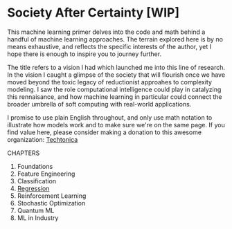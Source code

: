 # Society After Certainty [WIP]

This machine learning primer delves into the code and math behind a handful of machine learning approaches. The terrain explored here is by no means exhaustive, and reflects the specific interests of the author, yet I hope there is enough to inspire you to journey further.

The title refers to a vision I had which launched me into this line of research. In the vision I caught a glimpse of the society that will flourish once we have moved beyond the toxic legacy of reductionist approahes to complexity modeling. I saw the role computational intelligence could play in catalyzing this rennaisance, and how machine learning in particular could connect the broader umbrella of soft computing with real-world applications.  

I promise to use plain English throughout, and only use math notation to illustrate how models work and to make sure we're on the same page. If you find value here, please consider making a donation to this awesome organization: [Techtonica](https://techtonica.org/) 

CHAPTERS
1. Foundations
2. Feature Engineering
3. Classification 
4. [Regression](https://github.com/SioKCronin/society_after_certainty/blob/master/04.Regression/04.Regression.ipynb) 
5. Reinforcement Learning 
6. Stochastic Optimization
7. Quantum ML
8. ML in Industry
